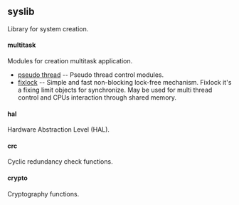 ## syslib
Library for system creation.

#### multitask
Modules for creation multitask application.
* [pseudo thread](../demo/src/demo_pt.c) -- Pseudo thread control modules.
* [fixlock](../demo/src/demo_fixlock.c) -- Simple and fast non-blocking lock-free mechanism. Fixlock it's a fixing limit objects for synchronize. May be used for multi thread control and CPUs interaction through shared memory.

#### hal
Hardware Abstraction Level (HAL).

#### crc
Cyclic redundancy check functions.

#### crypto
Cryptography functions.
